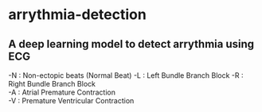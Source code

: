 # arrythmia-detection
<h2> A deep learning model to detect arrythmia using ECG </h2>
-N : Non-ectopic beats (Normal Beat) -L : Left Bundle Branch Block -R : Right Bundle Branch Block
<br>
-A : Atrial Premature Contraction
<br>
-V : Premature Ventricular Contraction

